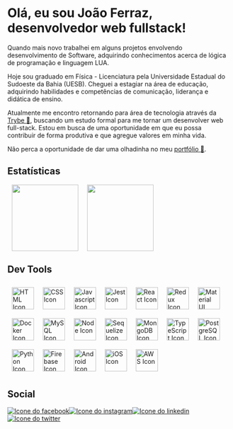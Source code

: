 # Olá, eu sou João Ferraz, desenvolvedor web fullstack!

Quando mais novo trabalhei em alguns projetos envolvendo desenvolvimento de Software, adquirindo conhecimentos acerca de lógica de programação e linguagem LUA.

Hoje sou graduado em Física - Licenciatura pela Universidade Estadual do Sudoeste da Bahia (UESB). Cheguei a estagiar na área de educação, adquirindo habilidades e competências de comunicação, liderança e didática de ensino.

Atualmente me encontro retornando para área de tecnologia através da [Trybe :green_heart:](https://www.betrybe.com/), buscando um estudo formal para me tornar um desenvolver web full-stack. Estou em busca de uma oportunidade em que eu possa contribuir de forma produtiva e que agregue valores em minha vida.

Não perca a oportunidade de dar uma olhadinha no meu [portfólio :bookmark_tabs:](https://jgabrielfes.vercel.app/).

## Estatísticas

<div>
  <img height="150" hspace="10" src="https://github-readme-stats.vercel.app/api?username=jgabrielfes&title_color=80c0ff&text_color=eeeeee&show_icons=true&bg_color=0,141e30,243b55&hide_border=true&locale=pt-br&border_radius=20"/><img height="150" hspace="10" src="https://github-readme-stats.vercel.app/api/top-langs/?username=jgabrielfes&title_color=80c0ff&text_color=eeeeee&bg_color=0,141e30,243b55&hide_border=true&locale=pt-br&border_radius=17&layout=compact"/>
</div>

## Dev Tools

<div>  
  <img height="50" hspace="10" vspace="10" alt="HTML Icon" src="https://cdn.jsdelivr.net/gh/devicons/devicon/icons/html5/html5-original.svg"/><img height="50" hspace="10" vspace="10" alt="CSS Icon" src="https://cdn.jsdelivr.net/gh/devicons/devicon/icons/css3/css3-original.svg"/><img height="50" hspace="10" vspace="10" alt="Javascript Icon" src="https://cdn.jsdelivr.net/gh/devicons/devicon/icons/javascript/javascript-original.svg"/><img height="50" hspace="10" vspace="10" alt="Jest Icon" src="https://cdn.jsdelivr.net/gh/devicons/devicon/icons/jest/jest-plain.svg"/><img height="50" hspace="10" vspace="10" alt="React Icon" src="https://cdn.jsdelivr.net/gh/devicons/devicon/icons/react/react-original.svg"/><img height="50" hspace="10" vspace="10" alt="Redux Icon" src="https://cdn.jsdelivr.net/gh/devicons/devicon/icons/redux/redux-original.svg"/><img height="50" hspace="10" vspace="10" alt="Material UI Icon" src="https://cdn.jsdelivr.net/gh/devicons/devicon/icons/materialui/materialui-original.svg"/><img height="50" hspace="10" vspace="10" alt="Docker Icon" src="https://cdn.jsdelivr.net/gh/devicons/devicon/icons/docker/docker-original.svg"/><img height="50" hspace="10" vspace="10" alt="MySQL Icon" src="https://cdn.jsdelivr.net/gh/devicons/devicon/icons/mysql/mysql-original.svg"/><img height="50" hspace="10" vspace="10" alt="Node Icon" src="https://cdn.jsdelivr.net/gh/devicons/devicon/icons/nodejs/nodejs-original.svg"/><img height="50" hspace="10" vspace="10" alt="Sequelize Icon" src="https://cdn.jsdelivr.net/gh/devicons/devicon/icons/sequelize/sequelize-original.svg"/><img height="50" hspace="10" vspace="10" alt="MongoDB Icon" src="https://cdn.jsdelivr.net/gh/devicons/devicon/icons/mongodb/mongodb-original.svg" /><img height="50" hspace="10" vspace="10" alt="TypeScript Icon" src="https://cdn.jsdelivr.net/gh/devicons/devicon/icons/typescript/typescript-original.svg" /><img height="50" hspace="10" vspace="10" alt="PostgreSQL Icon" src="https://cdn.jsdelivr.net/gh/devicons/devicon/icons/postgresql/postgresql-original.svg" /><img height="50" hspace="10" vspace="10" alt="Python Icon" src="https://cdn.jsdelivr.net/gh/devicons/devicon/icons/python/python-original.svg" /><img height="50" hspace="10" vspace="10" alt="Firebase Icon" src="https://cdn.jsdelivr.net/gh/devicons/devicon/icons/firebase/firebase-plain.svg" /><img height="50" hspace="10" vspace="10" alt="Android Icon" src="https://cdn.jsdelivr.net/gh/devicons/devicon/icons/android/android-original.svg" /><img height="50" hspace="10" vspace="10" alt="iOS Icon" src="https://cdn.jsdelivr.net/gh/devicons/devicon/icons/apple/apple-original.svg" /><img height="50" hspace="10" vspace="10" alt="AWS Icon" src="https://cdn.jsdelivr.net/gh/devicons/devicon/icons/amazonwebservices/amazonwebservices-original.svg" />
</div>

## Social

<div>
  <a href="https://www.facebook.com/jgabrielfes/"><img heigth="30" alt="Icone do facebook" src="https://img.shields.io/badge/Facebook-1877F2?style=for-the-badge&logo=facebook&logoColor=white"></a><a href="https://www.instagram.com/jgabrielfes/"><img heigth="30" alt="Icone do instagram" src="https://img.shields.io/badge/Instagram-E4405F?style=for-the-badge&logo=instagram&logoColor=white"></a><a href="https://www.linkedin.com/in/jgabrielfes/"><img heigth="30" alt="Icone do linkedin" src="https://img.shields.io/badge/LinkedIn-0077B5?style=for-the-badge&logo=linkedin&logoColor=white"></a><a href="https://twitter.com/jgabrielfes"><img heigth="30" alt="Icone do twitter" src="https://img.shields.io/badge/Twitter-1DA1F2?style=for-the-badge&logo=twitter&logoColor=white"></a>
</div>
